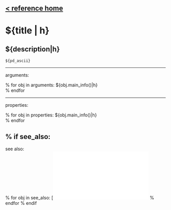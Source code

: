 [< reference home](ceammc_lib.md)
---

# ${title | h}
## ${description|h}

```
${pd_ascii}
```

---
arguments:

% for obj in arguments:
${obj.main_info()|h}<br>
% endfor

---
properties:

% for obj in properties:
${obj.main_info()|h}<br>
% endfor

% if see_also:
---
see also:<br>
% for obj in see_also:
[![${obj['name']|h}](${obj['image']|h})](${obj['name']}.md)
% endfor
% endif
